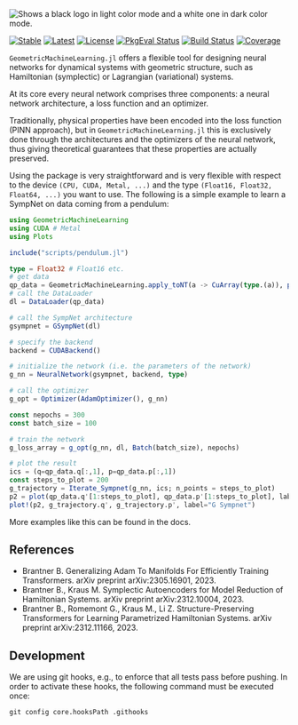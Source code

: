 <picture>
  <source media="(prefers-color-scheme: light)" srcset="https://github.com/JuliaGNI/GeometricMachineLearning.jl/assets/55493704/8d6d1410-b857-4e0f-8609-50e43be9a268">
  <source media="(prefers-color-scheme: dark)" srcset="https://github.com/JuliaGNI/GeometricMachineLearning.jl/assets/55493704/014929d1-2297-4b2c-9359-58cadbb03a0e">
  <img alt="Shows a black logo in light color mode and a white one in dark color mode.">
</picture>


[![Stable](https://img.shields.io/badge/docs-stable-blue.svg)](https://juliagni.github.io/GeometricMachineLearning.jl/stable)
[![Latest](https://img.shields.io/badge/docs-latest-blue.svg)](https://juliagni.github.io/GeometricMachineLearning.jl/latest)
[![License](https://img.shields.io/badge/license-MIT-blue.svg)](LICENSE.md)
[![PkgEval Status](https://juliaci.github.io/NanosoldierReports/pkgeval_badges/G/GeometricMachineLearning.svg)](https://juliaci.github.io/NanosoldierReports/pkgeval_badges/G/GeometricMachineLearning.html)
[![Build Status](https://github.com/JuliaGNI/GeometricMachineLearning.jl/actions/workflows/CI.yml/badge.svg?branch=main)](https://github.com/JuliaGNI/GeometricMachineLearning.jl/actions/workflows/CI.yml?query=branch%3Amain)
[![Coverage](https://codecov.io/gh/JuliaGNI/GeometricMachineLearning.jl/branch/main/graph/badge.svg?token=CFT76RROW2)](https://codecov.io/gh/JuliaGNI/GeometricMachineLearning.jl)

`GeometricMachineLearning.jl` offers a flexible tool for designing neural networks for dynamical systems with geometric structure, such as Hamiltonian (symplectic) or Lagrangian (variational) systems.

At its core every neural network comprises three components: a neural network architecture, a loss function and an optimizer. 

Traditionally, physical properties have been encoded into the loss function (PINN approach), but in `GeometricMachineLearning.jl` this is exclusively done through the architectures and the optimizers of the neural network, thus giving theoretical guarantees that these properties are actually preserved.

Using the package is very straightforward and is very flexible with respect to the device `(CPU, CUDA, Metal, ...)` and the type `(Float16, Float32, Float64, ...)` you want to use. The following is a simple example to learn a SympNet on data coming from a pendulum:
```julia
using GeometricMachineLearning
using CUDA # Metal
using Plots

include("scripts/pendulum.jl")

type = Float32 # Float16 etc.
# get data 
qp_data = GeometricMachineLearning.apply_toNT(a -> CuArray(type.(a)), pendulum_data((q=[0.], p=[1.]); tspan=(0.,100.)))
# call the DataLoader
dl = DataLoader(qp_data)

# call the SympNet architecture
gsympnet = GSympNet(dl)

# specify the backend
backend = CUDABackend()

# initialize the network (i.e. the parameters of the network)
g_nn = NeuralNetwork(gsympnet, backend, type)

# call the optimizer
g_opt = Optimizer(AdamOptimizer(), g_nn)

const nepochs = 300
const batch_size = 100

# train the network
g_loss_array = g_opt(g_nn, dl, Batch(batch_size), nepochs)

# plot the result
ics = (q=qp_data.q[:,1], p=qp_data.p[:,1])
const steps_to_plot = 200
g_trajectory = Iterate_Sympnet(g_nn, ics; n_points = steps_to_plot)
p2 = plot(qp_data.q'[1:steps_to_plot], qp_data.p'[1:steps_to_plot], label="training data")
plot!(p2, g_trajectory.q', g_trajectory.p', label="G Sympnet")
```
More examples like this can be found in the docs.

## References
- Brantner B. Generalizing Adam To Manifolds For Efficiently Training Transformers. arXiv preprint arXiv:2305.16901, 2023.
- Brantner B., Kraus M. Symplectic Autoencoders for Model Reduction of Hamiltonian Systems. arXiv preprint arXiv:2312.10004, 2023.
- Brantner B., Romemont G., Kraus M., Li Z. Structure-Preserving Transformers for Learning Parametrized Hamiltonian Systems. arXiv preprint arXiv:2312.11166, 2023.


## Development

We are using git hooks, e.g., to enforce that all tests pass before pushing.
In order to activate these hooks, the following command must be executed once:
```
git config core.hooksPath .githooks
```
